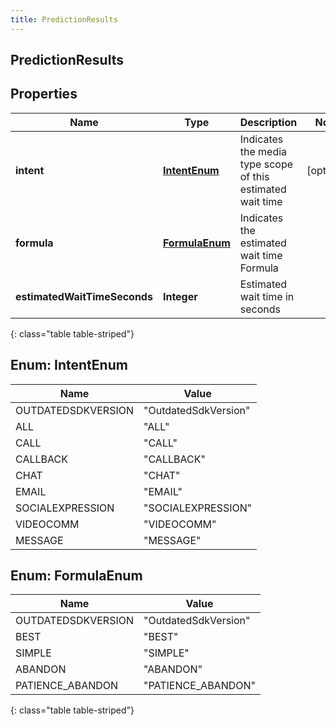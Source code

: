 ```yaml
---
title: PredictionResults
---
```

## PredictionResults


## Properties

| Name | Type | Description | Notes |
| ------------ | ------------- | ------------- | ------------- |
| **intent** | [**IntentEnum**](#IntentEnum) | Indicates the media type scope of this estimated wait time |  [optional] |
| **formula** | [**FormulaEnum**](#FormulaEnum) | Indicates the estimated wait time Formula |  |
| **estimatedWaitTimeSeconds** | **Integer** | Estimated wait time in seconds |  |
{: class="table table-striped"}


<a name="IntentEnum"></a>

## Enum: IntentEnum

| Name | Value |
| ---- | ----- |
| OUTDATEDSDKVERSION | &quot;OutdatedSdkVersion&quot; |
| ALL | &quot;ALL&quot; |
| CALL | &quot;CALL&quot; |
| CALLBACK | &quot;CALLBACK&quot; |
| CHAT | &quot;CHAT&quot; |
| EMAIL | &quot;EMAIL&quot; |
| SOCIALEXPRESSION | &quot;SOCIALEXPRESSION&quot; |
| VIDEOCOMM | &quot;VIDEOCOMM&quot; |
| MESSAGE | &quot;MESSAGE&quot; |


<a name="FormulaEnum"></a>

## Enum: FormulaEnum

| Name | Value |
| ---- | ----- |
| OUTDATEDSDKVERSION | &quot;OutdatedSdkVersion&quot; |
| BEST | &quot;BEST&quot; |
| SIMPLE | &quot;SIMPLE&quot; |
| ABANDON | &quot;ABANDON&quot; |
| PATIENCE_ABANDON | &quot;PATIENCE_ABANDON&quot; |
{: class="table table-striped"}


